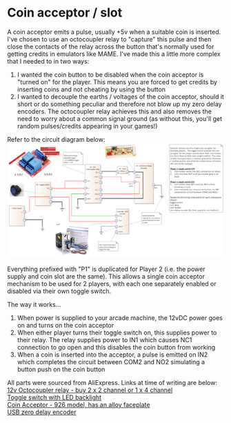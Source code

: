 # Coin acceptor / slot

A coin acceptor emits a pulse, usually +5v when a suitable coin is inserted.  I've chosen to use an octocoupler relay to "capture" this pulse and then close the contacts of the relay across the button that's normally used for getting credits in emulators like MAME.  I've made this a little more complex that I needed to in two ways:
1. I wanted the coin button to be disabled when the coin acceptor is "turned on" for the player.  This means you are forced to get credits by inserting coins and not cheating by using the button
2. I wanted to decouple the earths / voltages of the coin acceptor, should it short or do something peculiar and therefore not blow up my zero delay encoders.  The octocoupler relay achieves this and also removes the need to worry about a common signal ground (as without this, you'll get random pulses/credits appearing in your games!) 

Refer to the circuit diagram below:
![Coin acceptor circuit diagram](../image/Coin%20acceptor%20circuit%20diagram.png)

Everything prefixed with "P1" is duplicated for Player 2 (i.e. the power supply and coin slot are the same).  This allows a single coin acceptor mechanism to be used for 2 players, with each one separately enabled or disabled via their own toggle switch.

The way it works...
1. When power is supplied to your arcade machine, the 12vDC power goes on and turns on the coin acceptor
2. When either player turns their toggle switch on, this supplies power to their relay.  The relay supplies power to IN1 which causes NC1 connection to go open and this disables the coin button from working
3. When a coin is inserted into the acceptor, a pulse is emitted on IN2 which completes the circuit between COM2 and NO2 simulating a button push on the coin button  

All parts were sourced from AliExpress.  Links at time of writing are below:  
[12v Octocoupler relay - buy 2 x 2 channel or 1 x 4 channel](https://www.aliexpress.com/item/1005003115242777.html?spm=a2g0o.productlist.main.5.6eabt50Vt50VxZ&algo_pvid=dd5beeb1-421b-4c63-9249-e2de906eb394&algo_exp_id=dd5beeb1-421b-4c63-9249-e2de906eb394-2&pdp_npi=4%40dis%21NZD%213.87%213.87%21%21%212.13%212.13%21%402101e9a217355236919568991e5f73%2112000024182786322%21sea%21NZ%21122820545%21X&curPageLogUid=6ddbfeXLncSC&utparam-url=scene%3Asearch%7Cquery_from%3A)  
[Toggle switch with LED backlight](https://www.aliexpress.com/item/32814414923.html?spm=a2g0o.productlist.main.3.69901b3764ez3Z&algo_pvid=fb907c37-1f58-40f6-ad25-6c075c5c95ef&algo_exp_id=fb907c37-1f58-40f6-ad25-6c075c5c95ef-1&pdp_npi=4%40dis%21NZD%212.89%212.89%21%21%211.59%211.59%21%402103277f17355238135144180e49b3%2164734284584%21sea%21NZ%21122820545%21X&curPageLogUid=tLwVwM3lHhdS&utparam-url=scene%3Asearch%7Cquery_from%3A)  
[Coin Acceptor - 926 model, has an alloy faceplate](https://www.aliexpress.com/item/1005004200444389.html?spm=a2g0o.productlist.main.1.341c4467fCja3Z&algo_pvid=09f349dc-2a50-4bbf-a8a9-88cfbe1c3497&algo_exp_id=09f349dc-2a50-4bbf-a8a9-88cfbe1c3497-0&pdp_npi=4%40dis%21NZD%2153.03%2153.03%21%21%2129.22%2129.22%21%40210318e817355238562922771e6c7b%2112000028358860456%21sea%21NZ%21122820545%21X&curPageLogUid=zYEhJbyOZq8n&utparam-url=scene%3Asearch%7Cquery_from%3A)  
[USB zero delay encoder](https://www.aliexpress.com/item/1005007864535321.html?spm=a2g0o.productlist.main.13.3ab84c8cCxk797&algo_pvid=938f849f-19ea-46b6-aa73-233cf19e21d1&algo_exp_id=938f849f-19ea-46b6-aa73-233cf19e21d1-6&pdp_npi=4%40dis%21NZD%2111.75%216.13%21%21%2147.32%2124.71%21%402103277f17355240160963766e49b4%2112000042739682455%21sea%21NZ%21122820545%21X&curPageLogUid=tDm0b6UBd21K&utparam-url=scene%3Asearch%7Cquery_from%3A)  
